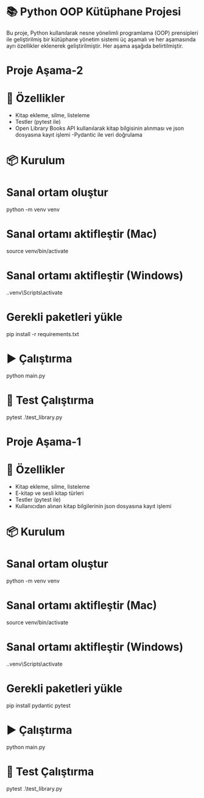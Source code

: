 # 📚 Python OOP Kütüphane Projesi

Bu proje, Python kullanılarak nesne yönelimli programlama (OOP) prensipleri ile geliştirilmiş bir kütüphane yönetim sistemi üç aşamalı ve her aşamasında ayrı özellikler eklenerek geliştirilmiştir. Her aşama aşağıda belirtilmiştir.


# Proje Aşama-2

# 🚀 Özellikler
- Kitap ekleme, silme, listeleme
- Testler (pytest ile)
- Open Library Books API kullanılarak kitap bilgisinin alınması ve json dosyasına kayıt işlemi
-Pydantic ile veri doğrulama 

# 📦 Kurulum

  # Sanal ortam oluştur
  python -m venv venv
  
  # Sanal ortamı aktifleştir (Mac)
  source venv/bin/activate
  # Sanal ortamı aktifleştir (Windows)
  .\.venv\Scripts\activate
  
  # Gerekli paketleri yükle
  pip install -r requirements.txt

# ▶️ Çalıştırma
python main.py

# 🧪 Test Çalıştırma
 pytest .\test_library.py


# Proje Aşama-1

# 🚀 Özellikler
- Kitap ekleme, silme, listeleme
- E-kitap ve sesli kitap türleri
- Testler (pytest ile)
- Kullanıcıdan alınan kitap bilgilerinin json dosyasına kayıt işlemi

# 📦 Kurulum

  # Sanal ortam oluştur
  python -m venv venv
  
  # Sanal ortamı aktifleştir (Mac)
  source venv/bin/activate
  # Sanal ortamı aktifleştir (Windows)
  .\.venv\Scripts\activate
  
  # Gerekli paketleri yükle
  pip install pydantic pytest

# ▶️ Çalıştırma
python main.py

# 🧪 Test Çalıştırma
 pytest .\test_library.py



